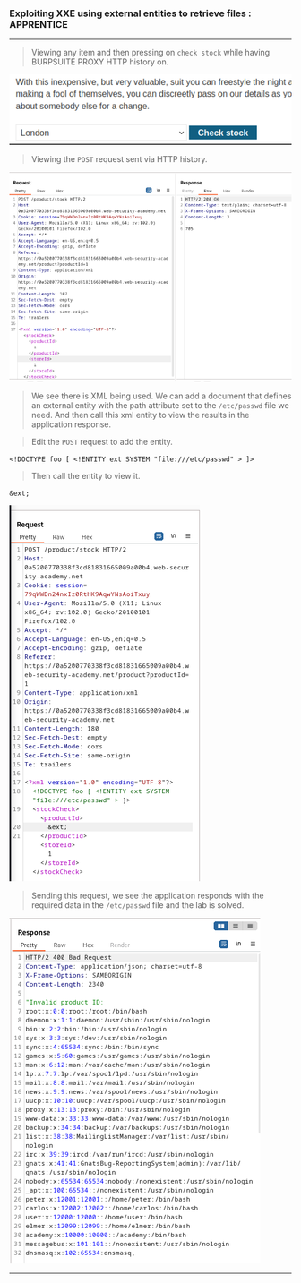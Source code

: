 
### Exploiting XXE using external entities to retrieve files : APPRENTICE

---

> Viewing any item and then pressing on `check stock` while having BURPSUITE PROXY HTTP history on.

![](./screenshots/check-stock.png)

> Viewing the `POST` request sent via HTTP history.

![](./screenshots/lab1-post.png)

> We see there is XML being used.
> We can add a document that defines an external entity with the path attribute set to the `/etc/passwd` file we need.
> And then call this xml entity to view the results in the application response.

> Edit the `POST` request to add the entity.
```
<!DOCTYPE foo [ <!ENTITY ext SYSTEM "file:///etc/passwd" > ]>
```

> Then call the entity to view it.
```
&ext;
```

![](./screenshots/lab1-xml.png)

> Sending this request, we see the application responds with the required data in the `/etc/passwd` file and the lab is solved.

![](./screenshots/etc-passwd.png)

---
